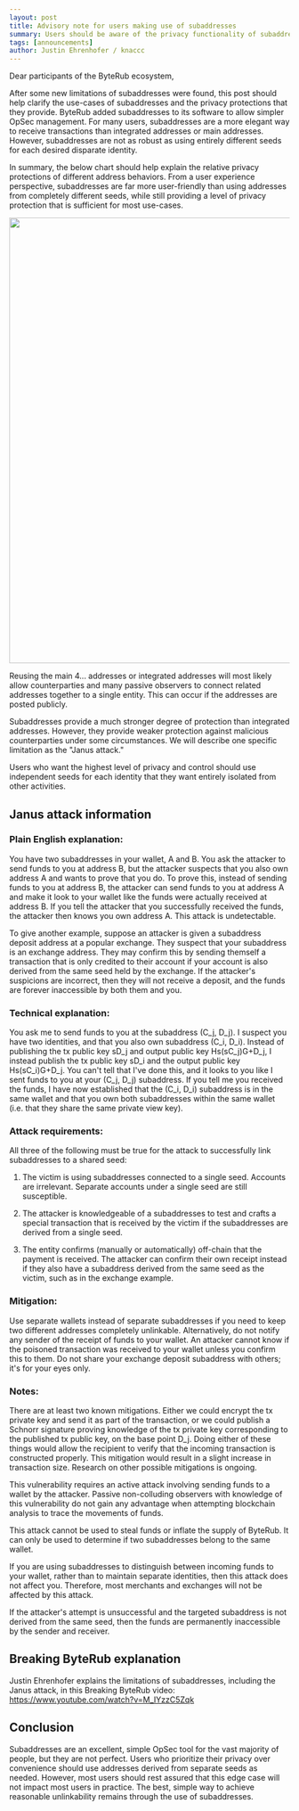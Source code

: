 ```yaml
---
layout: post
title: Advisory note for users making use of subaddresses
summary: Users should be aware of the privacy functionality of subaddresses
tags: [announcements]
author: Justin Ehrenhofer / knaccc
---
```



Dear participants of the ByteRub ecosystem,

After some new limitations of subaddresses were found, this post should help clarify the use-cases of subaddresses and the privacy protections that they provide. ByteRub added subaddresses to its software to allow simpler OpSec management. For many users, subaddresses are a more elegant way to receive transactions than integrated addresses or main addresses. However, subaddresses are not as robust as using entirely different seeds for each desired disparate identity.

In summary, the below chart should help explain the relative privacy protections of different address behaviors. From a user experience perspective, subaddresses are far more user-friendly than using addresses from completely different seeds, while still providing a level of privacy protection that is sufficient for most use-cases.

<img src="/blog/assets/subaddress-janus/subaddress-janus.JPG" style="width: 800px;"/>

Reusing the main 4... addresses or integrated addresses will most likely allow counterparties and many passive observers to connect related addresses together to a single entity. This can occur if the addresses are posted publicly.

Subaddresses provide a much stronger degree of protection than integrated addresses. However, they provide weaker protection against malicious counterparties under some circumstances. We will describe one specific limitation as the "Janus attack."

Users who want the highest level of privacy and control should use independent seeds for each identity that they want entirely isolated from other activities.

## Janus attack information

### Plain English explanation:

You have two subaddresses in your wallet, A and B. You ask the attacker to send funds to you at address B, but the attacker suspects that you also own address A and wants to prove that you do. To prove this, instead of sending funds to you at address B, the attacker can send funds to you at address A and make it look to your wallet like the funds were actually received at address B. If you tell the attacker that you successfully received the funds, the attacker then knows you own address A. This attack is undetectable.

To give another example, suppose an attacker is given a subaddress deposit address at a popular exchange. They suspect that your subaddress is an exchange address. They may confirm this by sending themself a transaction that is only credited to their account if your account is also derived from the same seed held by the exchange. If the attacker's suspicions are incorrect, then they will not receive a deposit, and the funds are forever inaccessible by both them and you.

### Technical explanation:

You ask me to send funds to you at the subaddress (C_j, D_j). I suspect you have two identities, and that you also own subaddress (C_i, D_i). Instead of publishing the tx public key sD_j and output public key Hs(sC_j)G+D_j, I instead publish the tx public key sD_i and the output public key Hs(sC_i)G+D_j. You can't tell that I've done this, and it looks to you like I sent funds to you at your (C_j, D_j) subaddress. If you tell me you received the funds, I have now established that the (C_i, D_i) subaddress is in the same wallet and that you own both subaddresses within the same wallet (i.e. that they share the same private view key).

### Attack requirements:

All three of the following must be true for the attack to successfully link subaddresses to a shared seed:

1. The victim is using subaddresses connected to a single seed. Accounts are irrelevant. Separate accounts under a single seed are still susceptible.

2. The attacker is knowledgeable of a subaddresses to test and crafts a special transaction that is received by the victim if the subaddresses are derived from a single seed.

3. The entity confirms (manually or automatically) off-chain that the payment is received. The attacker can confirm their own receipt instead if they also have a subaddress derived from the same seed as the victim, such as in the exchange example.

### Mitigation:

Use separate wallets instead of separate subaddresses if you need to keep two different addresses completely unlinkable. Alternatively, do not notify any sender of the receipt of funds to your wallet. An attacker cannot know if the poisoned transaction was received to your wallet unless you confirm this to them. Do not share your exchange deposit subaddress with others; it's for your eyes only.

### Notes:

There are at least two known mitigations. Either we could encrypt the tx private key and send it as part of the transaction, or we could publish a Schnorr signature proving knowledge of the tx private key corresponding to the published tx public key, on the base point D_j. Doing either of these things would allow the recipient to verify that the incoming transaction is constructed properly. This mitigation would result in a slight increase in transaction size. Research on other possible mitigations is ongoing. 

This vulnerability requires an active attack involving sending funds to a wallet by the attacker. Passive non-colluding observers with knowledge of this vulnerability do not gain any advantage when attempting blockchain analysis to trace the movements of funds. 

This attack cannot be used to steal funds or inflate the supply of ByteRub. It can only be used to determine if two subaddresses belong to the same wallet.

If you are using subaddresses to distinguish between incoming funds to your wallet, rather than to maintain separate identities, then this attack does not affect you. Therefore, most merchants and exchanges will not be affected by this attack.

If the attacker's attempt is unsuccessful and the targeted subaddress is not derived from the same seed, then the funds are permanently inaccessible by the sender and receiver.

## Breaking ByteRub explanation

Justin Ehrenhofer explains the limitations of subaddresses, including the Janus attack, in this Breaking ByteRub video: https://www.youtube.com/watch?v=M_IYzzC5Zqk

## Conclusion

Subaddresses are an excellent, simple OpSec tool for the vast majority of people, but they are not perfect. Users who prioritize their privacy over convenience should use addresses derived from separate seeds as needed. However, most users should rest assured that this edge case will not impact most users in practice. The best, simple way to achieve reasonable unlinkability remains through the use of subaddresses.